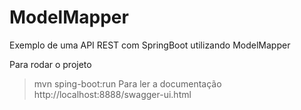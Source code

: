 # ModelMapper
Exemplo de uma API REST com SpringBoot utilizando ModelMapper

Para rodar o projeto
> mvn sping-boot:run
Para ler a documentação
> http://localhost:8888/swagger-ui.html
